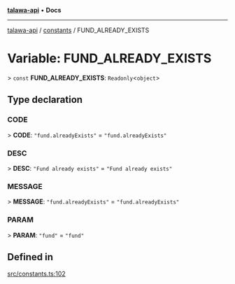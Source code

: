 [**talawa-api**](../../README.md) • **Docs**

***

[talawa-api](../../modules.md) / [constants](../README.md) / FUND\_ALREADY\_EXISTS

# Variable: FUND\_ALREADY\_EXISTS

\> `const` **FUND\_ALREADY\_EXISTS**: `Readonly`\<`object`\>

## Type declaration

### CODE

\> **CODE**: `"fund.alreadyExists"` = `"fund.alreadyExists"`

### DESC

\> **DESC**: `"Fund already exists"` = `"Fund already exists"`

### MESSAGE

\> **MESSAGE**: `"fund.alreadyExists"` = `"fund.alreadyExists"`

### PARAM

\> **PARAM**: `"fund"` = `"fund"`

## Defined in

[src/constants.ts:102](https://github.com/PalisadoesFoundation/talawa-api/blob/5e38dbf44e47f2fc703410fad29ab5c8f7f26c77/src/constants.ts#L102)
